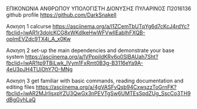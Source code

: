 ΕΠΙΚΟΝΩΝΙΑ ΑΝΘΡΩΠΟΥ ΥΠΟΛΟΓΙΣΤΗ
ΔΙΟΝΥΣΗΣ ΠΥΛΑΡΙΝΟΣ
Π2016136
github profile 
https://github.com/DarkSnakeII

Ασκηση 1 calcurse 
https://asciinema.org/a/l1ZCemTbUTqYg6d7cKcJ4rdYc?fbclid=IwAR1r3dolcKCG8xWKdlkeHwWFVwIlEabIhFXQB-opImEVZdc9TX4i_A_x0Kw

Ασκηση 2 
set-up the main dependencies and demonstrate your base system 
https://asciinema.org/a/lVPppiIdKRy6o0SlBAUah7Sht?fbclid=IwAR1tp9TBiLwk_IVym1FxRmt0B3g-B3116eYa9A-4eU3pJH4TUiOhY7O-MNg

Ασκηση 3 
get familiar with basic commands, reading documentation and editing files
https://asciinema.org/a/4gVASFvQsb94CxwszzToGrnFK?fbclid=IwAR2MJrIisxpYZU3QwGx3nPEVTgSw6UMTEsSpdZUg_SscCo3TH9dBgGyhLaQ
